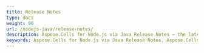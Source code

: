 ```yaml
---
title: Release Notes
type: docs
weight: 90
url: /nodejs-java/release-notes/
description: Aspose.Cells for Node.js via Java Release Notes – the latest enhancements, new features, and fixes.
keywords: Aspose.Cells for Node.js via Java Release Notes, Aspose.Cells for Node.js via Java updates and fixes
---
```




